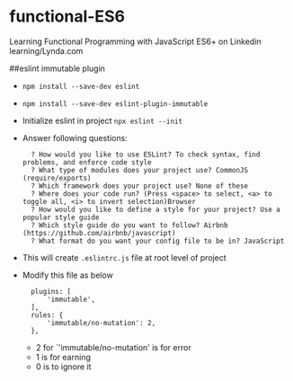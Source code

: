 # functional-ES6
Learning Functional Programming with JavaScript ES6+ on Linkedin learning/Lynda.com

##eslint immutable plugin 
- `npm install --save-dev eslint`
- `npm install --save-dev eslint-plugin-immutable`
- Initialize eslint in project `npx eslint --init`
- Answer following questions:

		? How would you like to use ESLint? To check syntax, find problems, and enforce code style
		? What type of modules does your project use? CommonJS (require/exports)
		? Which framework does your project use? None of these
		? Where does your code run? (Press <space> to select, <a> to toggle all, <i> to invert selection)Browser
		? How would you like to define a style for your project? Use a popular style guide
		? Which style guide do you want to follow? Airbnb (https://github.com/airbnb/javascript)
		? What format do you want your config file to be in? JavaScript
- This will create `.eslintrc.js` file at root level of project
- Modify this file as below
	
	```	
	  plugins: [
	      'immutable',
	  ],
	  rules: {
	      'immutable/no-mutation': 2,
	  },
	```
	- 2 for `'immutable/no-mutation' is for error
	- 1 is for earning
	- 0 is to ignore it
